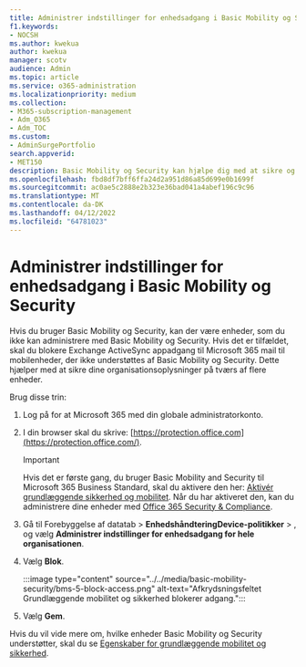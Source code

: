 ```yaml
---
title: Administrer indstillinger for enhedsadgang i Basic Mobility og Security
f1.keywords:
- NOCSH
ms.author: kwekua
author: kwekua
manager: scotv
audience: Admin
ms.topic: article
ms.service: o365-administration
ms.localizationpriority: medium
ms.collection:
- M365-subscription-management
- Adm_O365
- Adm_TOC
ms.custom:
- AdminSurgePortfolio
search.appverid:
- MET150
description: Basic Mobility og Security kan hjælpe dig med at sikre og administrere mobilenheder.
ms.openlocfilehash: fbd8df7bff6ffa24d2a951d86a85d699e0b1699f
ms.sourcegitcommit: ac0ae5c2888e2b323e36bad041a4abef196c9c96
ms.translationtype: MT
ms.contentlocale: da-DK
ms.lasthandoff: 04/12/2022
ms.locfileid: "64781023"
---
```

# <a name="manage-device-access-settings-in-basic-mobility-and-security"></a>Administrer indstillinger for enhedsadgang i Basic Mobility og Security

Hvis du bruger Basic Mobility og Security, kan der være enheder, som du ikke kan administrere med Basic Mobility og Security. Hvis det er tilfældet, skal du blokere Exchange ActiveSync appadgang til Microsoft 365 mail til mobilenheder, der ikke understøttes af Basic Mobility og Security. Dette hjælper med at sikre dine organisationsoplysninger på tværs af flere enheder.

Brug disse trin:

1. Log på for at Microsoft 365 med din globale administratorkonto.

2. I din browser skal du skrive: [https://protection.office.com](https://protection.office.com/).

    > [!IMPORTANT]
    > Hvis det er første gang, du bruger Basic Mobility and Security til Microsoft 365 Business Standard, skal du aktivere den her: [Aktivér grundlæggende sikkerhed og mobilitet](https://admin.microsoft.com/EAdmin/Device/IntuneInventory.aspx). Når du har aktiveret den, kan du administrere dine enheder med [Office 365 Security & Compliance](https://protection.office.com/).

3. Gå til Forebyggelse af datatab > **EnhedshåndteringDevice-politikker** > , og vælg **Administrer indstillinger for enhedsadgang for hele organisationen**.

4. Vælg **Blok**.

    :::image type="content" source="../../media/basic-mobility-security/bms-5-block-access.png" alt-text="Afkrydsningsfeltet Grundlæggende mobilitet og sikkerhed blokerer adgang.":::

5. Vælg **Gem**.

Hvis du vil vide mere om, hvilke enheder Basic Mobility og Security understøtter, skal du se [Egenskaber for grundlæggende mobilitet og sikkerhed](capabilities.md).

